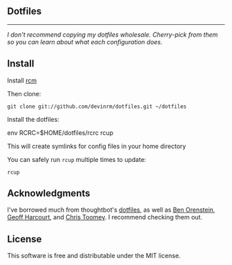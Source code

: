 ## Dotfiles
-----------

*I don't recommend copying my dotfiles wholesale. Cherry-pick from them so you
can learn about what each configuration does.*

Install
-------

Install [rcm](https://github.com/thoughtbot/rcm)

Then clone:

    git clone git://github.com/devinrm/dotfiles.git ~/dotfiles

Install the dotfiles:

env RCRC=$HOME/dotfiles/rcrc rcup

This will create symlinks for config files in your home directory

You can safely run `rcup` multiple times to update:

    rcup

Acknowledgments
---------------
I've borrowed much from thoughtbot's
[dotfiles](https://github.com/thoughtbot/dotfiles), as well as [Ben Orenstein](https://github.com/r00k/dotfiles),
[Geoff Harcourt](https://github.com/geoffharcourt/dotfiles-local), and [Chris Toomey](https://github.com/christoomey/dotfiles).
I recommend checking them out.

License
-------
This software is free and distributable under the MIT license.
